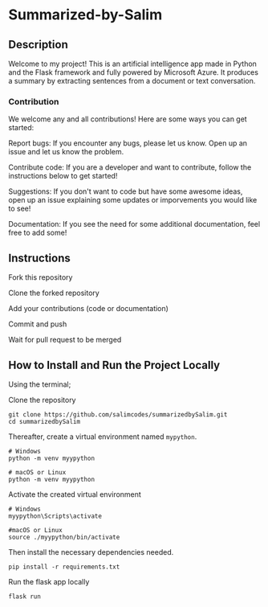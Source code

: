 # Summarized-by-Salim


## Description

Welcome to my project! This is an artificial intelligence app made in Python and the Flask framework and fully powered by Microsoft Azure. It produces a summary by extracting sentences from a document or text conversation.

### Contribution

We welcome any and all contributions! Here are some ways you can get started:

Report bugs: If you encounter any bugs, please let us know. Open up an issue and let us know the problem.

Contribute code: If you are a developer and want to contribute, follow the instructions below to get started!

Suggestions: If you don't want to code but have some awesome ideas, open up an issue explaining some updates or imporvements you would like to see!

Documentation: If you see the need for some additional documentation, feel free to add some!

## Instructions

Fork this repository

Clone the forked repository

Add your contributions (code or documentation)

Commit and push

Wait for pull request to be merged

## How to Install and Run the Project Locally

Using the terminal;

Clone the repository

```
git clone https://github.com/salimcodes/summarizedbySalim.git
cd summarizedbySalim
```


Thereafter, create a virtual environment named `mypython`.

```
# Windows
python -m venv myypython

# macOS or Linux
python -m venv myypython
```

Activate the created virtual environment
```
# Windows
myypython\Scripts\activate

#macOS or Linux
source ./myypython/bin/activate
```

Then install the necessary dependencies needed.

``` 
pip install -r requirements.txt
```

Run the flask app locally

```
flask run
```

